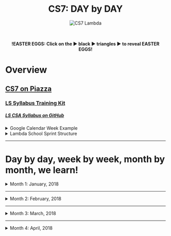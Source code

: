 <div align="center">
  <h1>CS7: DAY by DAY</h1>
  <img src="https://raw.githubusercontent.com/mixelpixel/LambdaSchoolTA/master/art/cs7lambda.png" alt="CS7 Lambda" height="200px" width="200px">
  <br><br><br>
  <p><b>!EASTER EGGS: Click on the ▶︎ black ▶︎ triangles ▶︎ to reveal EASTER EGGS!</b></p>
</div>

# Overview
## [CS7 on Piazza](https://piazza.com/class/jc6vhnh8mdl5pw)
### [LS Syllabus Training Kit](http://ls-training-kit.netlify.com/cs-master)
##### [LS CSA Syllabus on GitHub](https://github.com/LambdaSchool/LambdaCSA-Syllabus)

<details>
  <summary>Google Calendar Week Example</summary><p>

  - The CS7 Calendar is available on Google Calendars per invite.

  ![CS& Google Calendar](art/google-calendar.png)

  </p>
</details>

<details>
  <summary>Lambda School Sprint Structure</summary><p>

  - [Lambda School Sprint Structure](https://docs.google.com/spreadsheets/d/1m83sq7Td5jpJ0XQUTwN7dJKhBHvIUppyHGIQ58pVQl4/edit?usp=sharing)

  ![Lambda School Sprint Structure](art/weeklySchedule.png)

  </p>
</details>

***

# Day by day, week by week, month by month, we learn!

<details><summary>Month 1: January, 2018</summary><p>

<details><summary>Prior to my starting mid-Week 3</summary><p>

##### THIS LIST IS JUST AN EDUCATED GUESS RIGHT NOW

## Pre-Coursework
- https://github.com/LambdaSchool/Precourse (PR review???)
- https://github.com/LambdaSchool/Pre-Course-Git-Fu - Is this still issued to students?
***
## Week 1: Jan. 8 - 12
## JavaScript I - IV
- https://github.com/LambdaSchool/JavaScript-I-Mini
- https://github.com/LambdaSchool/JavaScript-I
- https://github.com/LambdaSchool/JavaScript-II-Mini
- https://github.com/LambdaSchool/JavaScript-II
- https://github.com/LambdaSchool/Sprint-Challenge--JavaScript
***
## Week 2: Jan. 16 - 19 (1/15: MLK Jr.)
## Data Structures
- https://github.com/LambdaSchool/Data-Structures-I
- https://github.com/LambdaSchool/LS-Data-Structures-I-Solution (PR review???)
- https://github.com/LambdaSchool/Data-Structures-II
- https://github.com/LambdaSchool/LS-Data-Structures-II-Solution (PR review???)
- https://github.com/LambdaSchool/Sprint-Challenge--Data-Structures
***
#### Code Challenges 1 through 10
1. [reverseString](https://piazza.com/class/jc6vhnh8mdl5pw?cid=10)
2. longestString
3. [reverseCase](https://piazza.com/class/jc6vhnh8mdl5pw?cid=14)
4. [reverseNumber](https://piazza.com/class/jc6vhnh8mdl5pw?cid=20)
5. [moneyFormat](https://piazza.com/class/jc6vhnh8mdl5pw?cid=24)
6. [toCamepCase](https://piazza.com/class/jc6vhnh8mdl5pw?cid=28)
7. evenOccurences
8. [romanNumerals](https://piazza.com/class/jc6vhnh8mdl5pw?cid=33)
9. [stringCompression](https://piazza.com/class/jc6vhnh8mdl5pw?cid=34)
10. collatzSequence

</p></details>

***

## Week 03: Jan. 22 - 26
## HTML/CSS and DOM Manipulation
- https://github.com/LambdaSchool/HTML-CSS-mini
- https://github.com/LambdaSchool/LS-Web-Intro-I (???)
- https://github.com/LambdaSchool/DOM-JavaScript-mini
- https://github.com/LambdaSchool/DOM-JavaScript-mini-Solution (PR review???)
- https://github.com/LambdaSchool/Sprint-Challenge-DOM-Javascript
### Day 10: Mon, Jan. 22
#### [Code Challenge 8: Roman Numerals](https://youtu.be/Q5T0Spd69uA)
***
### Day 11: Tue, Jan. 23
#### [Code Challenge 9: String Compression](https://youtu.be/5B-3pOd7b2E)
***
### Day 12: Wed, Jan. 24
#### [Code Challenge 10: Collatz Sequence](NO_VIDEO_RECORDED)
#### [Introduction to DOM and manipulation with Vanilla JS - Lecture](https://youtu.be/X8Q1yD1wjig) w/Ivan Mora
#### [Introduction to DOM and manipulation with Vanilla JS - Q&A](https://youtu.be/iuzkSVRJEss) w/Ivan Mora
***
### Day 13: Thu, Jan. 25
#### [Code Challenge 11: Consecutive Strings](https://youtu.be/Ft_nfW8GKiQ) w/Patrick Kennedy

<details><summary>Consecutive Strings Solution</summary><p>

<img src="https://raw.githubusercontent.com/mixelpixel/LambdaSchoolTA/master/art/consolelog.png" height="200px" width="200px">

- https://piazza.com/class/jc6vhnh8mdl5pw?cid=40

```js
/*
  You are given an array of strings called arr and an integer k.
  Your task is to return the longest string consisting of k consecutive
  strings from the array.

  n being the length of the string array, if n = 0 or k > n or k <= 0 return "".
 */

function longestConsecutive(arr, k) {
  // n being the length of the string array, if n = 0 or k > n or k <= 0 return "".
  // n = arr.length
  if (arr.length === 0 || arr.length < k || k <= 0) return '';

  // return the longest string consisting of k consecutive strings from the array.
  return arr
    .map((value, index) => (
      arr.slice(index, index + k).join('')
      ))
    .reduce((longest, current) => (current.length > longest.length) ? current : longest);
}

// TEST SUITE - swEEt!
// console.log(longestConsecutive([], 1), "empty string")      // <--- '' - arr.length === 0
// console.log(longestConsecutive(["one"], 2), "empty string") // <--- '' - arr.length < k
// console.log(longestConsecutive(['something'], -1), "empty string")     // <--- '' - k <= 0

// const array = ['1', '22', '333', '55555', '4444', 'xx', '666666', 'ggg', 'q', 'kk'];
// console.log(array.length);      // <--- 10
// console.log(array.slice(3, 6)); // <--- [ '55555', '4444', 'xx' ]
// console.log(array.join(''));    // <--- 122333555554444xx666666gggqkk
// console.log(array.map((value, index) => (array.slice(index, index + 2).join('')))); // <--- ugly
// console.log(array.reduce((longest, current) => current.length > longest.length ? current : longest)); // <--- six sixes


// console.log(longestConsecutive(["zone", "abigail", "theta", "form", "libe", "zas"], 2)) // <--- "abigailtheta"
// console.log(longestConsecutive(["zone", "abigail", "theta", "antidisestablishmentarianism", "form", "libe", "zas"], 3)) // <--- abi theta anti
// console.log(longestConsecutive(["zone", "abigail", "theta", "antidisestablishmentarianism", "capybara", "form", "libe", "zas"], 3)) // <--- theta anti capy

/*
 RESOURCES: google search "MDN {method name}", W3 schools, Free Code Camp
 ARRAY METHODS
 SLICE: https://developer.mozilla.org/en-US/docs/Web/JavaScript/Reference/Global_Objects/Array/slice
 JOIN: https://developer.mozilla.org/en-US/docs/Web/JavaScript/Reference/Global_Objects/Array/join
 MAP: https://developer.mozilla.org/en-US/docs/Web/JavaScript/Reference/Global_Objects/Array/map
 REDUCE: https://developer.mozilla.org/en-US/docs/Web/JavaScript/Reference/Global_Objects/Array/Reduce
 ALSO GOOD: https://medium.freecodecamp.org/reduce-f47a7da511a9
 */
```

#### Truth Table: Inclusive Or
- If ANY one of the variables evaluates to `true`, then the entire proposition evaluates to `true`.
- There are three terms: `phi`, `psi` & `fry`.
- Each term has two possible states: `true` or `false`.
- The total number of _possible_ combination of three terms which each have two possible states is...?
- Number of ***states*** (either true or false) raised to the power of the number of ***terms*** (phi, psi & fry), i.e. 2<sup>3</sup>, or (2 \* 2 \* 2), a.k.a. *eight*:

| # | phi | psi | fry | "phi inclusive_or psi inclusive_or fry" |
|:---|:---:|:---:|:---:|:---:|
| 1) | T | T | T | True |
| 2) | T | T | F | True |
| 3) | T | F | T | True |
| 4) | T | F | F | True |
| 5) | F | T | T | True |
| 6) | F | T | F | True |
| 7) | F | F | T | True |
| 8) | F | F | F | False |

#### Exclusive Or (with only two terms)
- Just a quick explanation of the difference between exclusive and inclusive or logic.
- An _exclusive_ "or" operator evaluates to true when ONLY one of the terms (operands) is true.
- i.e. "I will have either a cheese burger, or pizza, but _not both_"

| Φ | Ψ | "Φ exclusive_or Ψ" |
|:---:|:---:|:---:|
| T | T | False |
| T | F | True |
| F | T | True |
| F | F | False |

</p></details>

#### [Introduction to DOM and manipulation with Vanilla JS - Q&A 2](https://youtu.be/qpI5z1DAiuY) w/Ivan Mora
#### [Introduction to DOM and manipulation with Vanilla JS - Q&A 3](https://youtu.be/7qi6vrzgyNE) w/Ivan Mora
***
### Day 14: Fri, Jan. 26
#### [Sprint Challenge](https://github.com/LambdaSchool/Sprint-Challenge-DOM-Javascript) Sprint-Challenge-DOM-Javascript
#### [Introduction to DOM and manipulation with Vanilla JS - Solution 1](VIDEO_RECORDED_NOT_POSTED) w/Ivan Mora
#### [Introduction to DOM and manipulation with Vanilla JS - Solution 2(Refactor)](https://youtu.be/LgFy3zAXK_o) w/Ivan Mora
### Sat, Jan. 27
#### [CS7 - Introduction to DOM and manipulation with Vanilla JS - Optional Review](https://youtu.be/xZfB890FWMw)


***


## Week 04: Jan. 29 - Feb. 2
## Responsive Design and CSS Pre-Processors
- https://github.com/lambdaschool/preprocessing-one

##### Prep w/ Josh Knell
- [Friday prior prep walkthrough for TAs](https://youtu.be/KikBMTsdQpc)
- https://codepen.io/bigknell/pen/zpgMbE

##### Posted in Slack Sunday prior: https://lambdaschoolstudents.slack.com/archives/C8ZM4HHD3/p1517169440000109

<details><summary>Setting up for LESS</summary><p>


> *Q: Why LESS and not SASS or another preprocessor?*
>
> A: Learning one will be almost identical to the other but SASS compiles on Ruby and to install Ruby for PC and MAC would have been an unwanted side effect for teaching.  You will find that the time spent in LESS will prepare you for any pre processor.
>
> *Q: I have node installed, but when I try to install LESS or run any commands I get an error: *

```bash
npm ERR! Error: EACCES: permission denied, access '/usr/local/lib/node_modules'
```

> A: This is because of where your files for the node modules on your computer are stored.  The quick fix is to simply run "sudo" in front of your commands to override the permission error.
>
> Example:

```bash
$ sudo npm install -g less
```

> This command, known as "super user do" will grant the correct permissions after you enter a password.
>
> For a more permanent fix, you can follow this guide on the npm website:
>
> https://docs.npmjs.com/getting-started/fixing-npm-permissions
>
> *Q: The pre course video talks about using jet brains IDE to further optimize my LESS build but I don't have that IDE.  What gives?*
>
> A:  Don't worry about the IDE.  That was just a helpful tip and trick.  We will be going over every detail in our guided demo.  Just get LESS installed and attempt to write a few lines of LESS so you're familiar with it.  Don't stress!

</p></details>

##### Day 1 - Preprocessors Intro
- Required: https://htmlmag.com/article/an-introduction-to-css-preprocessors-sass-less-stylus
- Documentation: http://lesscss.org/3.x/
- Install video (my version will be coming soon): https://www.youtube.com/watch?v=YQYJUeokqOY
##### Day 2 - Preprocessors Advanced
- *Read this first:* https://www.sitepoint.com/a-comprehensive-introduction-to-less-mixins/
- *After you have a decent handle on them, go try them out on your own!*
- Here are some examples to get your started:
- https://css-tricks.com/snippets/css/useful-css3-less-mixins/
- I looked for a *super short and succinct* video on LESS and this is a great review in practice:
- https://www.youtube.com/watch?v=EU1sUpPGIb4
##### Day 3 - Responsive Web Design Intro
##### Day 4 - Responsive Web Design Advanced
***
### Day 15: Mon, Jan. 29
#### [Code Challenge 12: Sum of Digits](https://youtu.be/udMpY37k7ng) w/Patrick Kennedy

<details><summary>Sum Of Digits Solutions</summary><p>

```js
/*
 * Sum Of Digits
 * Write a function called sumOfDigits that given a positive integer, returns the sum of its digits.
 * Assume all numbers will be positive.
 *
 * Input: 23  >>>function>>> Output: 5
 * Input: 496 >>>function>>> Output: 19
*/

// SOLUTION 1 - everyone loves for loops!
function sumOfDigits (num) {
  const integerStrings = ('' + num).split(''); // does the same thing as the next line
  // const integerStrings = String(num).split(''); // I find this reads better
  console.log(typeof(integerStrings)) // <--- 'object' (JA arrays are objects - Everything Is Objects!!!)

  const len = integerStrings.length;
  console.log(integerStrings);        // <--- should return an array of strings

  // declaring variables to be used in the for loop
  let i = 0,
    sum = 0;

  // For-Loop Love!
  for (i; i < len; i++) {
    sum += Number(integerStrings[i]); // <--- turns the strings into type: integers
    console.log(sum);                 // <--- sum of adding up all ints in the array of ints
  }

  return sum;
}

// SOLUTION 2 - using map() and reduce()
function sumOfDigits (num) {
  const stringIntegers = String(num).split('');
  console.log(`strInts.len: ${stringIntegers.length} & the strInts ${stringIntegers} are: ${typeof(stringIntegers[0])}`);

  const integers = stringIntegers.map(num => Number(num));
  console.log(`integers: ${integers} are: ${typeof(integers[0])}`);

  const sum = integers.reduce((sum, n) => sum + n, 0);
  return sum;
}

// CS1 MODEL SOLUTION - w/dot chaining
function sumOfDigits(num) {
  const digits = (String(num)).split('')
    .map(num => parseInt(num))
    .reduce((sum, n) => sum + n);
  return digits;
}

// MODEL SOLUTION - just return it!
function sumOfDigits(num) {
  return (String(num)).split('')
    .map(num => parseInt(num))
    .reduce((sum, n) => sum + n);
}

/* eslint no-console: 0 */
// TEST SUITE
const x = 12345;
console.log(sumOfDigits(x));           // ~~~> 15
console.log(sumOfDigits(23));          // ~~~> 5
console.log(sumOfDigits(496));         // ~~~> 19
console.log(typeof(sumOfDigits(496))); // ~~~> number
console.log(typeof(Number(x)));        // <--- number
console.log(typeof(String(x)));        // <--- string
console.log(typeof(parseInt(x)));      // <--- number
console.log(String(x).split(''));      // <--- [ '1', '2', '3', '4', '5' ]
```

</p></details>

#### [CSS Preprocessor Intro](https://youtu.be/YlYTye2UOzg) w/Josh Knell
#### [CSS Preprocessor Intro Q&A](https://youtu.be/5uffIhKvPUo) w/Josh Knell
***
### Day 16: Tue, Jan. 30
#### [Code Challenge 13: Common Elements](VIDEO_RECORDED_NOT_POSTED) w/Satish Vattikuti
#### [CSS Preprocessor 2](https://youtu.be/GwIEh4R8AUY) w/Josh Knell
#### [CSS Preprocessor 2 Q&A](https://youtu.be/shXMYNQtg48) w/Josh Knell
***
### Day 17: Wed, Jan. 31
#### [Code Challenge 14: CODE_CHALLENGE](VIDEO_RECORDED_NOT_POSTED) w/Satish Vattikuti
#### [LECTURE](VIDEO_RECORDED_NOT_POSTED) w/Josh Knell
#### [LECTURE](VIDEO_RECORDED_NOT_POSTED) w/Josh Knell
***
### Day 18: Thu, Feb. 1
#### [Code Challenge ##: CODE_CHALLENGE](VIDEO_RECORDED_NOT_POSTED) w/Satish Vattikuti
#### [LECTURE](VIDEO_RECORDED_NOT_POSTED) w/Josh Knell
#### [LECTURE](VIDEO_RECORDED_NOT_POSTED) w/Josh Knell
***
### Day 19: Fri, Feb. 2
#### [Sprint Challenge Repository on GitHub](https://github.com/LambdaSchool/NEW_SPRINT_CHALLENGE) NEW_SPRINT_CHALLENGE
#### [Brown Bag](LINK) w/SPEAKER: TOPIC
#### [Sprint Challenge Review](VIDEO_RECORDED_NOT_POSTED) w/Josh Knell
#### [Sprint Challenge Review](VIDEO_RECORDED_NOT_POSTED) w/Josh Knell

</p></details>


***


<details><summary>Month 2: February, 2018</summary><p>

## Week ##: Mon. ## - ##
## WEEKLY_SUBJECT
- GitHub Repositories
### Day ##: Mon, Mon. ##
#### [Code Challenge ##: CODE_CHALLENGE](VIDEO_RECORDED_NOT_POSTED) w/SPEAKER
#### [LECTURE](VIDEO_RECORDED_NOT_POSTED) w/SPEAKER
#### [LECTURE](VIDEO_RECORDED_NOT_POSTED) w/SPEAKER
***
### Day ##: Tue, Mon. ##
#### [Code Challenge ##: CODE_CHALLENGE](VIDEO_RECORDED_NOT_POSTED) w/SPEAKER
#### [LECTURE](VIDEO_RECORDED_NOT_POSTED) w/SPEAKER
#### [LECTURE](VIDEO_RECORDED_NOT_POSTED) w/SPEAKER
***
### Day ##: Wed, Mon. ##
#### [Code Challenge ##: CODE_CHALLENGE](VIDEO_RECORDED_NOT_POSTED) w/SPEAKER
#### [LECTURE](VIDEO_RECORDED_NOT_POSTED) w/SPEAKER
#### [LECTURE](VIDEO_RECORDED_NOT_POSTED) w/SPEAKER
***
### Day ##: Thu, Mon. ##
#### [Code Challenge ##: CODE_CHALLENGE](VIDEO_RECORDED_NOT_POSTED) w/SPEAKER
#### [LECTURE](VIDEO_RECORDED_NOT_POSTED) w/SPEAKER
#### [LECTURE](VIDEO_RECORDED_NOT_POSTED) w/SPEAKER
***
### Day ##: Fri, Mon. ##
#### [Sprint Challenge Repository on GitHub](https://github.com/LambdaSchool/NEW_SPRINT_CHALLENGE) NEW_SPRINT_CHALLENGE
#### [Brown Bag](LINK) w/SPEAKER: TOPIC
#### [Sprint Challenge Review](VIDEO_RECORDED_NOT_POSTED) w/SPEAKER
#### [Sprint Challenge Review](VIDEO_RECORDED_NOT_POSTED) w/SPEAKER


***


## Week ##: Mon. ## - ##
## WEEKLY_SUBJECT
- GitHub Repositories
### Day ##: Mon, Mon. ##
#### [Code Challenge ##: CODE_CHALLENGE](VIDEO_RECORDED_NOT_POSTED) w/SPEAKER
#### [LECTURE](VIDEO_RECORDED_NOT_POSTED) w/SPEAKER
#### [LECTURE](VIDEO_RECORDED_NOT_POSTED) w/SPEAKER
***
### Day ##: Tue, Mon. ##
#### [Code Challenge ##: CODE_CHALLENGE](VIDEO_RECORDED_NOT_POSTED) w/SPEAKER
#### [LECTURE](VIDEO_RECORDED_NOT_POSTED) w/SPEAKER
#### [LECTURE](VIDEO_RECORDED_NOT_POSTED) w/SPEAKER
***
### Day ##: Wed, Mon. ##
#### [Code Challenge ##: CODE_CHALLENGE](VIDEO_RECORDED_NOT_POSTED) w/SPEAKER
#### [LECTURE](VIDEO_RECORDED_NOT_POSTED) w/SPEAKER
#### [LECTURE](VIDEO_RECORDED_NOT_POSTED) w/SPEAKER
***
### Day ##: Thu, Mon. ##
#### [Code Challenge ##: CODE_CHALLENGE](VIDEO_RECORDED_NOT_POSTED) w/SPEAKER
#### [LECTURE](VIDEO_RECORDED_NOT_POSTED) w/SPEAKER
#### [LECTURE](VIDEO_RECORDED_NOT_POSTED) w/SPEAKER
***
### Day ##: Fri, Mon. ##
#### [Sprint Challenge Repository on GitHub](https://github.com/LambdaSchool/NEW_SPRINT_CHALLENGE) NEW_SPRINT_CHALLENGE
#### [Brown Bag](LINK) w/SPEAKER: TOPIC
#### [Sprint Challenge Review](VIDEO_RECORDED_NOT_POSTED) w/SPEAKER
#### [Sprint Challenge Review](VIDEO_RECORDED_NOT_POSTED) w/SPEAKER


***


## Week ##: Mon. ## - ##
## WEEKLY_SUBJECT
- GitHub Repositories
### Day ##: Mon, Mon. ##
#### [Code Challenge ##: CODE_CHALLENGE](VIDEO_RECORDED_NOT_POSTED) w/SPEAKER
#### [LECTURE](VIDEO_RECORDED_NOT_POSTED) w/SPEAKER
#### [LECTURE](VIDEO_RECORDED_NOT_POSTED) w/SPEAKER
***
### Day ##: Tue, Mon. ##
#### [Code Challenge ##: CODE_CHALLENGE](VIDEO_RECORDED_NOT_POSTED) w/SPEAKER
#### [LECTURE](VIDEO_RECORDED_NOT_POSTED) w/SPEAKER
#### [LECTURE](VIDEO_RECORDED_NOT_POSTED) w/SPEAKER
***
### Day ##: Wed, Mon. ##
#### [Code Challenge ##: CODE_CHALLENGE](VIDEO_RECORDED_NOT_POSTED) w/SPEAKER
#### [LECTURE](VIDEO_RECORDED_NOT_POSTED) w/SPEAKER
#### [LECTURE](VIDEO_RECORDED_NOT_POSTED) w/SPEAKER
***
### Day ##: Thu, Mon. ##
#### [Code Challenge ##: CODE_CHALLENGE](VIDEO_RECORDED_NOT_POSTED) w/SPEAKER
#### [LECTURE](VIDEO_RECORDED_NOT_POSTED) w/SPEAKER
#### [LECTURE](VIDEO_RECORDED_NOT_POSTED) w/SPEAKER
***
### Day ##: Fri, Mon. ##
#### [Sprint Challenge Repository on GitHub](https://github.com/LambdaSchool/NEW_SPRINT_CHALLENGE) NEW_SPRINT_CHALLENGE
#### [Brown Bag](LINK) w/SPEAKER: TOPIC
#### [Sprint Challenge Review](VIDEO_RECORDED_NOT_POSTED) w/SPEAKER
#### [Sprint Challenge Review](VIDEO_RECORDED_NOT_POSTED) w/SPEAKER


***


## Week ##: Mon. ## - ##
## WEEKLY_SUBJECT
- GitHub Repositories
### Day ##: Mon, Mon. ##
#### [Code Challenge ##: CODE_CHALLENGE](VIDEO_RECORDED_NOT_POSTED) w/SPEAKER
#### [LECTURE](VIDEO_RECORDED_NOT_POSTED) w/SPEAKER
#### [LECTURE](VIDEO_RECORDED_NOT_POSTED) w/SPEAKER
***
### Day ##: Tue, Mon. ##
#### [Code Challenge ##: CODE_CHALLENGE](VIDEO_RECORDED_NOT_POSTED) w/SPEAKER
#### [LECTURE](VIDEO_RECORDED_NOT_POSTED) w/SPEAKER
#### [LECTURE](VIDEO_RECORDED_NOT_POSTED) w/SPEAKER
***
### Day ##: Wed, Mon. ##
#### [Code Challenge ##: CODE_CHALLENGE](VIDEO_RECORDED_NOT_POSTED) w/SPEAKER
#### [LECTURE](VIDEO_RECORDED_NOT_POSTED) w/SPEAKER
#### [LECTURE](VIDEO_RECORDED_NOT_POSTED) w/SPEAKER
***
### Day ##: Thu, Mon. ##
#### [Code Challenge ##: CODE_CHALLENGE](VIDEO_RECORDED_NOT_POSTED) w/SPEAKER
#### [LECTURE](VIDEO_RECORDED_NOT_POSTED) w/SPEAKER
#### [LECTURE](VIDEO_RECORDED_NOT_POSTED) w/SPEAKER
***
### Day ##: Fri, Mon. ##
#### [Sprint Challenge Repository on GitHub](https://github.com/LambdaSchool/NEW_SPRINT_CHALLENGE) NEW_SPRINT_CHALLENGE
#### [Brown Bag](LINK) w/SPEAKER: TOPIC
#### [Sprint Challenge Review](VIDEO_RECORDED_NOT_POSTED) w/SPEAKER
#### [Sprint Challenge Review](VIDEO_RECORDED_NOT_POSTED) w/SPEAKER

</p></details>


***


<details><summary>Month 3: March, 2018</summary><p>

## Week ##: Mon. ## - ##
## WEEKLY_SUBJECT
- GitHub Repositories
### Day ##: Mon, Mon. ##
#### [Code Challenge ##: CODE_CHALLENGE](VIDEO_RECORDED_NOT_POSTED) w/SPEAKER
#### [LECTURE](VIDEO_RECORDED_NOT_POSTED) w/SPEAKER
#### [LECTURE](VIDEO_RECORDED_NOT_POSTED) w/SPEAKER
***
### Day ##: Tue, Mon. ##
#### [Code Challenge ##: CODE_CHALLENGE](VIDEO_RECORDED_NOT_POSTED) w/SPEAKER
#### [LECTURE](VIDEO_RECORDED_NOT_POSTED) w/SPEAKER
#### [LECTURE](VIDEO_RECORDED_NOT_POSTED) w/SPEAKER
***
### Day ##: Wed, Mon. ##
#### [Code Challenge ##: CODE_CHALLENGE](VIDEO_RECORDED_NOT_POSTED) w/SPEAKER
#### [LECTURE](VIDEO_RECORDED_NOT_POSTED) w/SPEAKER
#### [LECTURE](VIDEO_RECORDED_NOT_POSTED) w/SPEAKER
***
### Day ##: Thu, Mon. ##
#### [Code Challenge ##: CODE_CHALLENGE](VIDEO_RECORDED_NOT_POSTED) w/SPEAKER
#### [LECTURE](VIDEO_RECORDED_NOT_POSTED) w/SPEAKER
#### [LECTURE](VIDEO_RECORDED_NOT_POSTED) w/SPEAKER
***
### Day ##: Fri, Mon. ##
#### [Sprint Challenge Repository on GitHub](https://github.com/LambdaSchool/NEW_SPRINT_CHALLENGE) NEW_SPRINT_CHALLENGE
#### [Brown Bag](LINK) w/SPEAKER: TOPIC
#### [Sprint Challenge Review](VIDEO_RECORDED_NOT_POSTED) w/SPEAKER
#### [Sprint Challenge Review](VIDEO_RECORDED_NOT_POSTED) w/SPEAKER


***


## Week ##: Mon. ## - ##
## WEEKLY_SUBJECT
- GitHub Repositories
### Day ##: Mon, Mon. ##
#### [Code Challenge ##: CODE_CHALLENGE](VIDEO_RECORDED_NOT_POSTED) w/SPEAKER
#### [LECTURE](VIDEO_RECORDED_NOT_POSTED) w/SPEAKER
#### [LECTURE](VIDEO_RECORDED_NOT_POSTED) w/SPEAKER
***
### Day ##: Tue, Mon. ##
#### [Code Challenge ##: CODE_CHALLENGE](VIDEO_RECORDED_NOT_POSTED) w/SPEAKER
#### [LECTURE](VIDEO_RECORDED_NOT_POSTED) w/SPEAKER
#### [LECTURE](VIDEO_RECORDED_NOT_POSTED) w/SPEAKER
***
### Day ##: Wed, Mon. ##
#### [Code Challenge ##: CODE_CHALLENGE](VIDEO_RECORDED_NOT_POSTED) w/SPEAKER
#### [LECTURE](VIDEO_RECORDED_NOT_POSTED) w/SPEAKER
#### [LECTURE](VIDEO_RECORDED_NOT_POSTED) w/SPEAKER
***
### Day ##: Thu, Mon. ##
#### [Code Challenge ##: CODE_CHALLENGE](VIDEO_RECORDED_NOT_POSTED) w/SPEAKER
#### [LECTURE](VIDEO_RECORDED_NOT_POSTED) w/SPEAKER
#### [LECTURE](VIDEO_RECORDED_NOT_POSTED) w/SPEAKER
***
### Day ##: Fri, Mon. ##
#### [Sprint Challenge Repository on GitHub](https://github.com/LambdaSchool/NEW_SPRINT_CHALLENGE) NEW_SPRINT_CHALLENGE
#### [Brown Bag](LINK) w/SPEAKER: TOPIC
#### [Sprint Challenge Review](VIDEO_RECORDED_NOT_POSTED) w/SPEAKER
#### [Sprint Challenge Review](VIDEO_RECORDED_NOT_POSTED) w/SPEAKER


***


## Week ##: Mon. ## - ##
## WEEKLY_SUBJECT
- GitHub Repositories
### Day ##: Mon, Mon. ##
#### [Code Challenge ##: CODE_CHALLENGE](VIDEO_RECORDED_NOT_POSTED) w/SPEAKER
#### [LECTURE](VIDEO_RECORDED_NOT_POSTED) w/SPEAKER
#### [LECTURE](VIDEO_RECORDED_NOT_POSTED) w/SPEAKER
***
### Day ##: Tue, Mon. ##
#### [Code Challenge ##: CODE_CHALLENGE](VIDEO_RECORDED_NOT_POSTED) w/SPEAKER
#### [LECTURE](VIDEO_RECORDED_NOT_POSTED) w/SPEAKER
#### [LECTURE](VIDEO_RECORDED_NOT_POSTED) w/SPEAKER
***
### Day ##: Wed, Mon. ##
#### [Code Challenge ##: CODE_CHALLENGE](VIDEO_RECORDED_NOT_POSTED) w/SPEAKER
#### [LECTURE](VIDEO_RECORDED_NOT_POSTED) w/SPEAKER
#### [LECTURE](VIDEO_RECORDED_NOT_POSTED) w/SPEAKER
***
### Day ##: Thu, Mon. ##
#### [Code Challenge ##: CODE_CHALLENGE](VIDEO_RECORDED_NOT_POSTED) w/SPEAKER
#### [LECTURE](VIDEO_RECORDED_NOT_POSTED) w/SPEAKER
#### [LECTURE](VIDEO_RECORDED_NOT_POSTED) w/SPEAKER
***
### Day ##: Fri, Mon. ##
#### [Sprint Challenge Repository on GitHub](https://github.com/LambdaSchool/NEW_SPRINT_CHALLENGE) NEW_SPRINT_CHALLENGE
#### [Brown Bag](LINK) w/SPEAKER: TOPIC
#### [Sprint Challenge Review](VIDEO_RECORDED_NOT_POSTED) w/SPEAKER
#### [Sprint Challenge Review](VIDEO_RECORDED_NOT_POSTED) w/SPEAKER


***


## Week ##: Mon. ## - ##
## WEEKLY_SUBJECT
- GitHub Repositories
### Day ##: Mon, Mon. ##
#### [Code Challenge ##: CODE_CHALLENGE](VIDEO_RECORDED_NOT_POSTED) w/SPEAKER
#### [LECTURE](VIDEO_RECORDED_NOT_POSTED) w/SPEAKER
#### [LECTURE](VIDEO_RECORDED_NOT_POSTED) w/SPEAKER
***
### Day ##: Tue, Mon. ##
#### [Code Challenge ##: CODE_CHALLENGE](VIDEO_RECORDED_NOT_POSTED) w/SPEAKER
#### [LECTURE](VIDEO_RECORDED_NOT_POSTED) w/SPEAKER
#### [LECTURE](VIDEO_RECORDED_NOT_POSTED) w/SPEAKER
***
### Day ##: Wed, Mon. ##
#### [Code Challenge ##: CODE_CHALLENGE](VIDEO_RECORDED_NOT_POSTED) w/SPEAKER
#### [LECTURE](VIDEO_RECORDED_NOT_POSTED) w/SPEAKER
#### [LECTURE](VIDEO_RECORDED_NOT_POSTED) w/SPEAKER
***
### Day ##: Thu, Mon. ##
#### [Code Challenge ##: CODE_CHALLENGE](VIDEO_RECORDED_NOT_POSTED) w/SPEAKER
#### [LECTURE](VIDEO_RECORDED_NOT_POSTED) w/SPEAKER
#### [LECTURE](VIDEO_RECORDED_NOT_POSTED) w/SPEAKER
***
### Day ##: Fri, Mon. ##
#### [Sprint Challenge Repository on GitHub](https://github.com/LambdaSchool/NEW_SPRINT_CHALLENGE) NEW_SPRINT_CHALLENGE
#### [Brown Bag](LINK) w/SPEAKER: TOPIC
#### [Sprint Challenge Review](VIDEO_RECORDED_NOT_POSTED) w/SPEAKER
#### [Sprint Challenge Review](VIDEO_RECORDED_NOT_POSTED) w/SPEAKER

</p></details>

***

<details><summary>Month 4: April, 2018</summary><p>

## Week ##: Mon. ## - ##
## WEEKLY_SUBJECT
- GitHub Repositories
### Day ##: Mon, Mon. ##
#### [Code Challenge ##: CODE_CHALLENGE](VIDEO_RECORDED_NOT_POSTED) w/SPEAKER
#### [LECTURE](VIDEO_RECORDED_NOT_POSTED) w/SPEAKER
#### [LECTURE](VIDEO_RECORDED_NOT_POSTED) w/SPEAKER
***
### Day ##: Tue, Mon. ##
#### [Code Challenge ##: CODE_CHALLENGE](VIDEO_RECORDED_NOT_POSTED) w/SPEAKER
#### [LECTURE](VIDEO_RECORDED_NOT_POSTED) w/SPEAKER
#### [LECTURE](VIDEO_RECORDED_NOT_POSTED) w/SPEAKER
***
### Day ##: Wed, Mon. ##
#### [Code Challenge ##: CODE_CHALLENGE](VIDEO_RECORDED_NOT_POSTED) w/SPEAKER
#### [LECTURE](VIDEO_RECORDED_NOT_POSTED) w/SPEAKER
#### [LECTURE](VIDEO_RECORDED_NOT_POSTED) w/SPEAKER
***
### Day ##: Thu, Mon. ##
#### [Code Challenge ##: CODE_CHALLENGE](VIDEO_RECORDED_NOT_POSTED) w/SPEAKER
#### [LECTURE](VIDEO_RECORDED_NOT_POSTED) w/SPEAKER
#### [LECTURE](VIDEO_RECORDED_NOT_POSTED) w/SPEAKER
***
### Day ##: Fri, Mon. ##
#### [Sprint Challenge Repository on GitHub](https://github.com/LambdaSchool/NEW_SPRINT_CHALLENGE) NEW_SPRINT_CHALLENGE
#### [Brown Bag](LINK) w/SPEAKER: TOPIC
#### [Sprint Challenge Review](VIDEO_RECORDED_NOT_POSTED) w/SPEAKER
#### [Sprint Challenge Review](VIDEO_RECORDED_NOT_POSTED) w/SPEAKER


***


## Week ##: Mon. ## - ##
## WEEKLY_SUBJECT
- GitHub Repositories
### Day ##: Mon, Mon. ##
#### [Code Challenge ##: CODE_CHALLENGE](VIDEO_RECORDED_NOT_POSTED) w/SPEAKER
#### [LECTURE](VIDEO_RECORDED_NOT_POSTED) w/SPEAKER
#### [LECTURE](VIDEO_RECORDED_NOT_POSTED) w/SPEAKER
***
### Day ##: Tue, Mon. ##
#### [Code Challenge ##: CODE_CHALLENGE](VIDEO_RECORDED_NOT_POSTED) w/SPEAKER
#### [LECTURE](VIDEO_RECORDED_NOT_POSTED) w/SPEAKER
#### [LECTURE](VIDEO_RECORDED_NOT_POSTED) w/SPEAKER
***
### Day ##: Wed, Mon. ##
#### [Code Challenge ##: CODE_CHALLENGE](VIDEO_RECORDED_NOT_POSTED) w/SPEAKER
#### [LECTURE](VIDEO_RECORDED_NOT_POSTED) w/SPEAKER
#### [LECTURE](VIDEO_RECORDED_NOT_POSTED) w/SPEAKER
***
### Day ##: Thu, Mon. ##
#### [Code Challenge ##: CODE_CHALLENGE](VIDEO_RECORDED_NOT_POSTED) w/SPEAKER
#### [LECTURE](VIDEO_RECORDED_NOT_POSTED) w/SPEAKER
#### [LECTURE](VIDEO_RECORDED_NOT_POSTED) w/SPEAKER
***
### Day ##: Fri, Mon. ##
#### [Sprint Challenge Repository on GitHub](https://github.com/LambdaSchool/NEW_SPRINT_CHALLENGE) NEW_SPRINT_CHALLENGE
#### [Brown Bag](LINK) w/SPEAKER: TOPIC
#### [Sprint Challenge Review](VIDEO_RECORDED_NOT_POSTED) w/SPEAKER
#### [Sprint Challenge Review](VIDEO_RECORDED_NOT_POSTED) w/SPEAKER


***


## Week ##: Mon. ## - ##
## WEEKLY_SUBJECT
- GitHub Repositories
### Day ##: Mon, Mon. ##
#### [Code Challenge ##: CODE_CHALLENGE](VIDEO_RECORDED_NOT_POSTED) w/SPEAKER
#### [LECTURE](VIDEO_RECORDED_NOT_POSTED) w/SPEAKER
#### [LECTURE](VIDEO_RECORDED_NOT_POSTED) w/SPEAKER
***
### Day ##: Tue, Mon. ##
#### [Code Challenge ##: CODE_CHALLENGE](VIDEO_RECORDED_NOT_POSTED) w/SPEAKER
#### [LECTURE](VIDEO_RECORDED_NOT_POSTED) w/SPEAKER
#### [LECTURE](VIDEO_RECORDED_NOT_POSTED) w/SPEAKER
***
### Day ##: Wed, Mon. ##
#### [Code Challenge ##: CODE_CHALLENGE](VIDEO_RECORDED_NOT_POSTED) w/SPEAKER
#### [LECTURE](VIDEO_RECORDED_NOT_POSTED) w/SPEAKER
#### [LECTURE](VIDEO_RECORDED_NOT_POSTED) w/SPEAKER
***
### Day ##: Thu, Mon. ##
#### [Code Challenge ##: CODE_CHALLENGE](VIDEO_RECORDED_NOT_POSTED) w/SPEAKER
#### [LECTURE](VIDEO_RECORDED_NOT_POSTED) w/SPEAKER
#### [LECTURE](VIDEO_RECORDED_NOT_POSTED) w/SPEAKER
***
### Day ##: Fri, Mon. ##
#### [Sprint Challenge Repository on GitHub](https://github.com/LambdaSchool/NEW_SPRINT_CHALLENGE) NEW_SPRINT_CHALLENGE
#### [Brown Bag](LINK) w/SPEAKER: TOPIC
#### [Sprint Challenge Review](VIDEO_RECORDED_NOT_POSTED) w/SPEAKER
#### [Sprint Challenge Review](VIDEO_RECORDED_NOT_POSTED) w/SPEAKER


***


## Week ##: Mon. ## - ##
## WEEKLY_SUBJECT
- GitHub Repositories
### Day ##: Mon, Mon. ##
#### [Code Challenge ##: CODE_CHALLENGE](VIDEO_RECORDED_NOT_POSTED) w/SPEAKER
#### [LECTURE](VIDEO_RECORDED_NOT_POSTED) w/SPEAKER
#### [LECTURE](VIDEO_RECORDED_NOT_POSTED) w/SPEAKER
***
### Day ##: Tue, Mon. ##
#### [Code Challenge ##: CODE_CHALLENGE](VIDEO_RECORDED_NOT_POSTED) w/SPEAKER
#### [LECTURE](VIDEO_RECORDED_NOT_POSTED) w/SPEAKER
#### [LECTURE](VIDEO_RECORDED_NOT_POSTED) w/SPEAKER
***
### Day ##: Wed, Mon. ##
#### [Code Challenge ##: CODE_CHALLENGE](VIDEO_RECORDED_NOT_POSTED) w/SPEAKER
#### [LECTURE](VIDEO_RECORDED_NOT_POSTED) w/SPEAKER
#### [LECTURE](VIDEO_RECORDED_NOT_POSTED) w/SPEAKER
***
### Day ##: Thu, Mon. ##
#### [Code Challenge ##: CODE_CHALLENGE](VIDEO_RECORDED_NOT_POSTED) w/SPEAKER
#### [LECTURE](VIDEO_RECORDED_NOT_POSTED) w/SPEAKER
#### [LECTURE](VIDEO_RECORDED_NOT_POSTED) w/SPEAKER
***
### Day ##: Fri, Mon. ##
#### [Sprint Challenge Repository on GitHub](https://github.com/LambdaSchool/NEW_SPRINT_CHALLENGE) NEW_SPRINT_CHALLENGE
#### [Brown Bag](LINK) w/SPEAKER: TOPIC
#### [Sprint Challenge Review](VIDEO_RECORDED_NOT_POSTED) w/SPEAKER
#### [Sprint Challenge Review](VIDEO_RECORDED_NOT_POSTED) w/SPEAKER

</p></details>
